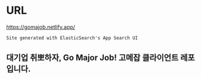 

# URL

https://gomajob.netlify.app/

`
Site generated with ElasticSearch's App Search UI
`


## 대기업 취뽀하자, Go Major Job! 고메잡 클라이언트 레포입니다. 
